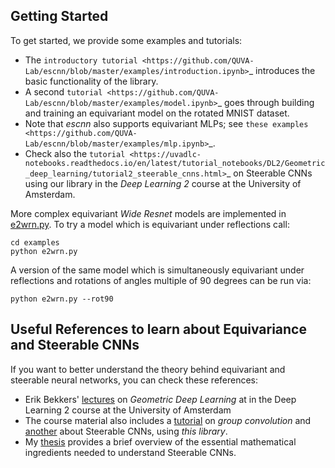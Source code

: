 
## Getting Started

To get started, we provide some examples and tutorials:
- The `introductory tutorial <https://github.com/QUVA-Lab/escnn/blob/master/examples/introduction.ipynb>`_ introduces the basic functionality of the library.
- A second `tutorial <https://github.com/QUVA-Lab/escnn/blob/master/examples/model.ipynb>`_ goes through building and training
  an equivariant model on the rotated MNIST dataset.
- Note that *escnn* also supports equivariant MLPs; see `these examples <https://github.com/QUVA-Lab/escnn/blob/master/examples/mlp.ipynb>`_.
- Check also the `tutorial <https://uvadlc-notebooks.readthedocs.io/en/latest/tutorial_notebooks/DL2/Geometric_deep_learning/tutorial2_steerable_cnns.html>`_ on Steerable CNNs using our library in the *Deep Learning 2* course at the University of Amsterdam.

More complex equivariant *Wide Resnet* models are implemented in [e2wrn.py](https://github.com/QUVA-Lab/escnn/blob/master/examples/e2wrn.py).
To try a model which is equivariant under reflections call:
```
cd examples
python e2wrn.py
```
A version of the same model which is simultaneously equivariant under reflections and rotations of angles multiple of 90 degrees can be run via:
```
python e2wrn.py --rot90
```

## Useful References to learn about Equivariance and Steerable CNNs

If you want to better understand the theory behind equivariant and steerable neural networks, you can check these references:
- Erik Bekkers' [lectures](https://uvagedl.github.io/) on *Geometric Deep Learning* at in the Deep Learning 2 course at the University of Amsterdam
- The course material also includes a [tutorial](https://uvadlc-notebooks.readthedocs.io/en/latest/tutorial_notebooks/DL2/Geometric_deep_learning/tutorial1_regular_group_convolutions.html) on *group convolution* and [another](https://uvadlc-notebooks.readthedocs.io/en/latest/tutorial_notebooks/DL2/Geometric_deep_learning/tutorial2_steerable_cnns.html) about Steerable CNNs, using *this library*.
- My [thesis](https://gabri95.github.io/Thesis/thesis.pdf) provides a brief overview of the essential mathematical ingredients needed to understand Steerable CNNs.
